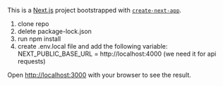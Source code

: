 This is a [Next.js](https://nextjs.org/) project bootstrapped with [`create-next-app`](https://github.com/vercel/next.js/tree/canary/packages/create-next-app).

1. clone repo
2. delete package-lock.json
3. run npm install
4. create .env.local file and add the following variable: NEXT_PUBLIC_BASE_URL = http://localhost:4000 (we need it for api requests)

Open [http://localhost:3000](http://localhost:3000) with your browser to see the result.


